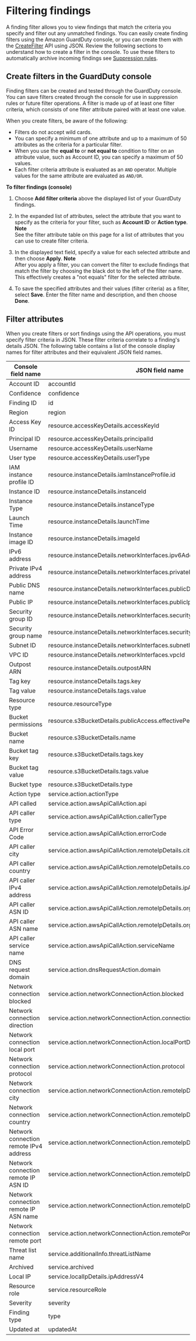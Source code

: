 # Filtering findings<a name="guardduty_filter-findings"></a>

A finding filter allows you to view findings that match the criteria you specify and filter out any unmatched findings\. You can easily create finding filters using the Amazon GuardDuty console, or you can create them with the [CreateFilter](https://docs.aws.amazon.com/guardduty/latest/APIReference/API_CreateFilter.html) API using JSON\. Review the following sections to understand how to create a filter in the console\. To use these filters to automatically archive incoming findings see [Suppression rules](findings_suppression-rule.md)\.

## Create filters in the GuardDuty console<a name="filter_console"></a>

Finding filters can be created and tested through the GuardDuty console\. You can save filters created through the console for use in suppression rules or future filter operations\. A filter is made up of at least one filter criteria, which consists of one filter attribute paired with at least one value\.

When you create filters, be aware of the following:
+ Filters do not accept wild cards\. 
+ You can specify a minimum of one attribute and up to a maximum of 50 attributes as the criteria for a particular filter\. 
+ When you use the **equal to** or **not equal to** condition to filter on an attribute value, such as Account ID, you can specify a maximum of 50 values\.
+ Each filter criteria attribute is evaluated as an `AND` operator\. Multiple values for the same attribute are evaluated as `AND/OR`\.

**To filter findings \(console\)**

1. Choose **Add filter criteria** above the displayed list of your GuardDuty findings\.

1. In the expanded list of attributes, select the attribute that you want to specify as the criteria for your filter, such as **Account ID** or **Action type**\.
**Note**  
See the filter attribute table on this page for a list of attributes that you can use to create filter criteria\.

1. In the displayed text field, specify a value for each selected attribute and then choose **Apply**\.
**Note**  
 After you apply a filter, you can convert the filter to exclude findings that match the filter by choosing the black dot to the left of the filter name\. This effectively creates a "not equals" filter for the selected attribute\.

1. To save the specified attributes and their values \(filter criteria\) as a filter, select **Save**\. Enter the filter name and description, and then choose **Done**\.

## Filter attributes<a name="filter_criteria"></a>

 When you create filters or sort findings using the API operations, you must specify filter criteria in JSON\. These filter criteria correlate to a finding's details JSON\. The following table contains a list of the console display names for filter attributes and their equivalent JSON field names\.


| Console field name | JSON field name | 
| --- | --- | 
| Account ID | accountId | 
| Confidence | confidence | 
| Finding ID | id | 
| Region | region | 
| Access Key ID | resource\.accessKeyDetails\.accessKeyId | 
| Principal ID | resource\.accessKeyDetails\.principalId | 
| Username | resource\.accessKeyDetails\.userName | 
| User type | resource\.accessKeyDetails\.userType | 
| IAM instance profile ID | resource\.instanceDetails\.iamInstanceProfile\.id | 
| Instance ID | resource\.instanceDetails\.instanceId | 
| Instance Type | resource\.instanceDetails\.instanceType | 
| Launch Time | resource\.instanceDetails\.launchTime | 
| Instance image ID | resource\.instanceDetails\.imageId | 
| IPv6 address | resource\.instanceDetails\.networkInterfaces\.ipv6Addresses | 
| Private IPv4 address | resource\.instanceDetails\.networkInterfaces\.privateIpAddresses\.privateIpAddress | 
| Public DNS name | resource\.instanceDetails\.networkInterfaces\.publicDnsName | 
| Public IP | resource\.instanceDetails\.networkInterfaces\.publicIp | 
| Security group ID | resource\.instanceDetails\.networkInterfaces\.securityGroups\.groupId | 
| Security group name | resource\.instanceDetails\.networkInterfaces\.securityGroups\.groupName | 
| Subnet ID | resource\.instanceDetails\.networkInterfaces\.subnetId | 
| VPC ID | resource\.instanceDetails\.networkInterfaces\.vpcId | 
| Outpost ARN | resource\.instanceDetails\.outpostARN | 
| Tag key | resource\.instanceDetails\.tags\.key | 
| Tag value | resource\.instanceDetails\.tags\.value | 
| Resource type | resource\.resourceType | 
| Bucket permissions | resource\.s3BucketDetails\.publicAccess\.effectivePermissions | 
| Bucket name  | resource\.s3BucketDetails\.name | 
| Bucket tag key | resource\.s3BucketDetails\.tags\.key | 
| Bucket tag value | resource\.s3BucketDetails\.tags\.value | 
| Bucket type | resource\.s3BucketDetails\.type | 
| Action type | service\.action\.actionType | 
| API called | service\.action\.awsApiCallAction\.api | 
| API caller type | service\.action\.awsApiCallAction\.callerType | 
| API Error Code | service\.action\.awsApiCallAction\.errorCode | 
| API caller city | service\.action\.awsApiCallAction\.remoteIpDetails\.city\.cityName | 
| API caller country | service\.action\.awsApiCallAction\.remoteIpDetails\.country\.countryName | 
| API caller IPv4 address | service\.action\.awsApiCallAction\.remoteIpDetails\.ipAddressV4 | 
| API caller ASN ID | service\.action\.awsApiCallAction\.remoteIpDetails\.organization\.asn | 
| API caller ASN name | service\.action\.awsApiCallAction\.remoteIpDetails\.organization\.asnOrg | 
| API caller service name | service\.action\.awsApiCallAction\.serviceName | 
| DNS request domain | service\.action\.dnsRequestAction\.domain | 
| Network connection blocked | service\.action\.networkConnectionAction\.blocked | 
| Network connection direction | service\.action\.networkConnectionAction\.connectionDirection | 
| Network connection local port | service\.action\.networkConnectionAction\.localPortDetails\.port | 
| Network connection protocol | service\.action\.networkConnectionAction\.protocol | 
| Network connection city | service\.action\.networkConnectionAction\.remoteIpDetails\.city\.cityName | 
| Network connection country | service\.action\.networkConnectionAction\.remoteIpDetails\.country\.countryName | 
| Network connection remote IPv4 address | service\.action\.networkConnectionAction\.remoteIpDetails\.ipAddressV4 | 
| Network connection remote IP ASN ID | service\.action\.networkConnectionAction\.remoteIpDetails\.organization\.asn | 
| Network connection remote IP ASN name | service\.action\.networkConnectionAction\.remoteIpDetails\.organization\.asnOrg | 
| Network connection remote port | service\.action\.networkConnectionAction\.remotePortDetails\.port | 
| Threat list name | service\.additionalInfo\.threatListName | 
| Archived | service\.archived | 
| Local IP | service\.localIpDetails\.ipAddressV4 | 
| Resource role | service\.resourceRole | 
| Severity | severity | 
| Finding type | type | 
| Updated at | updatedAt | 